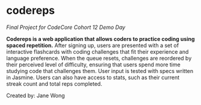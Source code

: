 # codereps
*Final Project for CodeCore Cohort 12 Demo Day*

**Codereps is a web application that allows coders to practice coding using spaced repetition.** After signing up, users are presented with a set of interactive flashcards with coding challenges that fit their experience and language preference. When the queue resets, challenges are reordered by their perceived level of difficulty, ensuring that users spend more time studying code that challenges them. User input is tested with specs written in Jasmine. Users can also have access to stats, such as their current streak count and total reps completed.

Created by: Jane Wong
